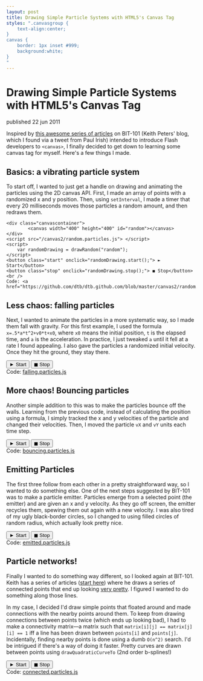 ```yaml
---
layout: post
title: Drawing Simple Particle Systems with HTML5's Canvas Tag
styles: ".canvasgroup {
	text-align:center;
}
canvas {
	border: 1px inset #999;
	background:white;
}
"
---
```


# Drawing Simple Particle Systems with HTML5's Canvas Tag

<span class="pubdate">published 22 jun 2011</span>

Inspired by [this awesome series of articles][insp] on BIT-101 (Keith Peters' blog, which I found via a tweet from Paul Irish)
intended to introduce Flash developers to `<canvas>`, I finally decided to get down to learning some canvas tag for myself. 
Here's a few things I made.

## Basics: a vibrating particle system

To start off, I wanted to just get a handle on drawing and animating the particles using the 2D canvas API. First,
I made an array of points with a randomized x and y position. Then, using `setInterval`, I made a timer that every
20 milliseconds moves those particles a random amount, and then redraws them.

<div class="canvasgroup">

	<div class="canvascontainer">
			<canvas width="400" height="400" id="random"></canvas>
	</div>
	<script src="/canvas2/random.particles.js"> </script>
	<script> 
		var randomDrawing = drawRandom("random"); 
	</script>
	<button class="start" onclick="randomDrawing.start();"> ► Start</button>
	<button class="stop" onclick="randomDrawing.stop();"> ◼ Stop</button><br />
	Code: <a href="https://github.com/dtb/dtb.github.com/blob/master/canvas2/random.particles.js#slider">random.particles.js</a>
</div>

## Less chaos: falling particles

Next, I wanted to animate the particles in a more systematic way, so I made them fall with gravity. For this first
example, I used the formula `x=.5*a*t^2+v0*t+x0`, where `x0` means the initial position, `t` is the elapsed time, and
`a` is the acceleration. In practice, I just tweaked `a` until it fell at a rate I found appealing. I also gave
the particles a randomized initial velocity. Once they hit the ground, they stay there.

<div class="canvasgroup">
	<div class="canvascontainer"><canvas width="400" height="400" id="falling"></canvas></div>
	<script src="/canvas2/falling.particles.js"> </script>
	<script> 
		var fallingDrawing = falling("falling"); 
	</script>
	<button class="start" onclick="fallingDrawing.start();"> ► Start</button>
	<button class="stop" onclick="fallingDrawing.stop();">◼ Stop</button><br />
	Code: <a href="https://github.com/dtb/dtb.github.com/blob/master/canvas2/falling.particles.js#slider">falling.particles.js</a>
</div>

## More chaos! Bouncing particles

Another simple addition to this was to make the particles bounce off the walls. Learning from the previous code, instead
of calculating the position using a formula, I simply tracked the x and y velocities of the particle and changed their 
velocities. Then, I moved the particle `vX` and `vY` units each time step. 

<div class="canvasgroup">
	<div class="canvascontainer"><canvas width="400" height="400" id="bouncing"></canvas></div>
	<script src="/canvas2/bouncing.particles.js"> </script>
	<script> 
		var bouncingDrawing = bouncy("bouncing"); 
	</script>
	<button class="start" onclick="bouncingDrawing.start();"> ► Start</button>
	<button class="stop" onclick="bouncingDrawing.stop();">◼ Stop</button> <br />
	Code: <a href="https://github.com/dtb/dtb.github.com/blob/master/canvas2/bouncing.particles.js#slider">bouncing.particles.js</a>
</div>

## Emitting Particles

The first three follow from each other in a pretty straightforward way, so I wanted to do something else. One of the next steps
suggested by BIT-101 was to make a particle emitter. Particles emerge from a selected point (the emitter) and are given an x and 
y velocity. As they go off screen, the emitter recycles them, spewing them out again with a new velocity. I was also tired of my 
ugly black-border circles, so I changed to using filled circles of random radius, which actually look pretty nice.

<div class="canvasgroup">
	<div class="canvascontainer"><canvas width="400" height="400" id="emit"></canvas></div>
	<script src="/canvas2/emitted.particles.js"> </script>
	<script> 
		var emitDrawing = emit("emit"); 
	</script>
	<button class="start" onclick="emitDrawing.start();"> ► Start</button>
	<button class="stop" onclick="emitDrawing.stop();">◼ Stop</button><br />
	Code: <a href="https://github.com/dtb/dtb.github.com/blob/master/canvas2/emitted.particles.js#slider">emitted.particles.js</a>
</div>

## Particle networks!

Finally I wanted to do something way different, so I looked again at BIT-101. Keith has a series of articles ([start here][pretty])
where he draws a series of connected points that end up looking [very pretty][pretty2]. I figured I wanted to do something along
those lines.

In my case, I decided I'd draw simple points that floated around and made connections with the nearby points around them. To keep
from drawing connections between points twice (which ends up looking bad), I had to make a connectivity matrix—a matrix such that
`matrix[i][j] == matrix[j][i] == 1` iff a line has been drawn between `points[i]` and `points[j]`. Incidentally, finding
nearby points is done using a dumb `O(n^2)` search. I'd be intrigued if there's a way of doing it faster. Pretty curves
are drawn between points using `drawQuadraticCurveTo` (2nd order b-splines!)

<div class="canvasgroup">
	<div class="canvascontainer"><canvas width="400" height="400" id="connect"></canvas></div>
	<script src="/canvas2/connected.particles.js"> </script>
	<script> 
		var connectedDrawing = connected("connect"); 
	</script>
	<button class="start" onclick="connectedDrawing.start();"> ► Start</button>
	<button class="stop" onclick="connectedDrawing.stop();">◼ Stop</button><br />
	Code: <a href="https://github.com/dtb/dtb.github.com/blob/master/canvas2/connected.particles.js#slider">connected.particles.js</a>
</div>




[insp]: http://www.bit-101.com/blog/?cat=17
[pretty]: http://www.bit-101.com/blog/?p=3214
[pretty2]: http://www.bit-101.com/jscanvas/mar25.html
